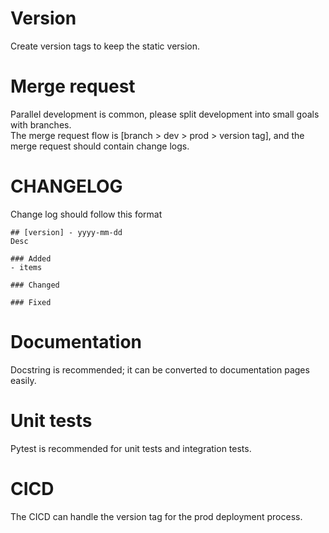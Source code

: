 # Version
Create version tags to keep the static version.

# Merge request
Parallel development is common, please split development into small goals with branches.<br>
The merge request flow is [branch > dev > prod > version tag], and the merge request should contain change logs. 

# CHANGELOG
Change log should follow this format
```
## [version] - yyyy-mm-dd
Desc

### Added
- items
 
### Changed
 
### Fixed
```

# Documentation
Docstring is recommended; it can be converted to documentation pages easily.

# Unit tests
Pytest is recommended for unit tests and integration tests.

# CICD
The CICD can handle the version tag for the prod deployment process.
